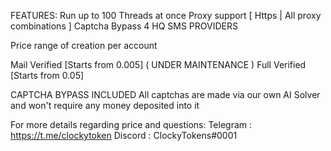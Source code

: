 FEATURES:
Run up to 100 Threads at once
Proxy support [ Https | All proxy combinations ]
Captcha Bypass
4 HQ SMS PROVIDERS

Price range of creation per account

Mail Verified [Starts from 0.005] ( UNDER MAINTENANCE )
Full Verified [Starts from 0.05]

CAPTCHA BYPASS INCLUDED
All captchas are made via our own AI Solver and won't require any money deposited into it

For more details regarding price and questions:
Telegram : https://t.me/clockytoken
Discord : ClockyTokens#0001
